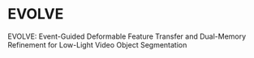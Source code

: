 # EVOLVE
EVOLVE: Event-Guided Deformable Feature Transfer and Dual-Memory Refinement for Low-Light Video Object Segmentation
